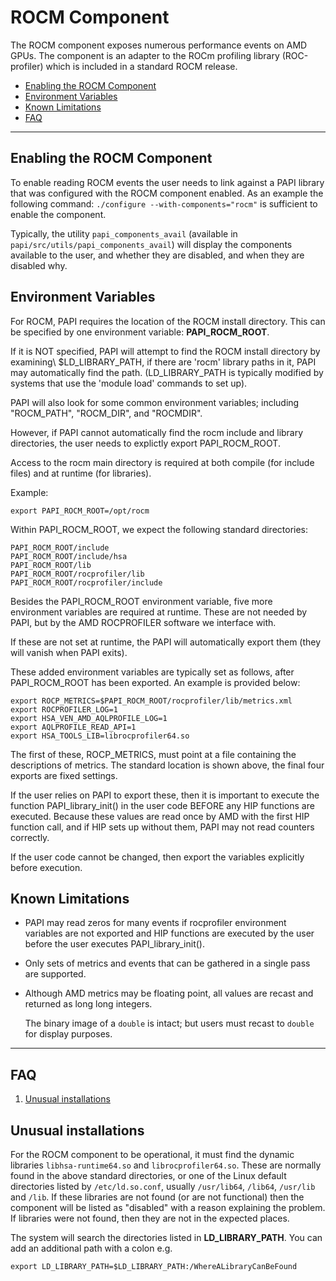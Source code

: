 # ROCM Component

The ROCM component exposes numerous performance events on AMD GPUs.
The component is an adapter to the ROCm profiling library (ROC-profiler) which is included in a standard ROCM release.


* [Enabling the ROCM Component](#markdown-header-enabling-the-rocm-component)
* [Environment Variables](#markdown-header-environment-variables)
* [Known Limitations](#markdown-header-known-limitations)
* [FAQ](#markdown-header-faq)
***
## Enabling the ROCM Component

To enable reading ROCM events the user needs to link against a PAPI library that was configured with the ROCM component enabled. As an example the following command: `./configure --with-components="rocm"` is sufficient to enable the component.

Typically, the utility `papi_components_avail` (available in `papi/src/utils/papi_components_avail`) will display the components available to the user, and whether they are disabled, and when they are disabled why.

## Environment Variables

For ROCM, PAPI requires the location of the ROCM install directory. This can be
specified by one environment variable: **PAPI\_ROCM\_ROOT**.

If it is NOT specified, PAPI will attempt to find the ROCM install directory by
examining\ $LD_LIBRARY\_PATH, if there are 'rocm' library paths in it, PAPI may
automatically find the path. (LD\_LIBRARY\_PATH is typically modified by
systems that use the 'module load' commands to set up). 

PAPI will also look for some common environment variables; including
"ROCM\_PATH", "ROCM\_DIR", and "ROCMDIR".

However, if PAPI cannot automatically find the rocm include and library
directories, the user needs to explictly export PAPI\_ROCM\_ROOT.

Access to the rocm main directory is required at both compile (for include
files) and at runtime (for libraries).

Example:

    export PAPI_ROCM_ROOT=/opt/rocm

Within PAPI\_ROCM\_ROOT, we expect the following standard directories:

    PAPI_ROCM_ROOT/include
    PAPI_ROCM_ROOT/include/hsa
    PAPI_ROCM_ROOT/lib
    PAPI_ROCM_ROOT/rocprofiler/lib
    PAPI_ROCM_ROOT/rocprofiler/include

Besides the PAPI\_ROCM\_ROOT environment variable, five more environment
variables are required at runtime. These are not needed by PAPI, but by the AMD
ROCPROFILER software we interface with. 

If these are not set at runtime, the PAPI will automatically export them (they 
will vanish when PAPI exits). 

These added environment variables are typically set as follows, after
PAPI\_ROCM\_ROOT has been exported. An example is provided below:

    export ROCP_METRICS=$PAPI_ROCM_ROOT/rocprofiler/lib/metrics.xml
    export ROCPROFILER_LOG=1
    export HSA_VEN_AMD_AQLPROFILE_LOG=1
    export AQLPROFILE_READ_API=1
    export HSA_TOOLS_LIB=librocprofiler64.so

The first of these, ROCP\_METRICS, must point at a file containing the
descriptions of metrics. The standard location is shown above, the final four
exports are fixed settings.
    
If the user relies on PAPI to export these, then it is important to execute the
function PAPI\_library\_init() in the user code BEFORE any HIP functions are
executed. Because these values are read once by AMD with the first HIP function
call, and if HIP sets up without them, PAPI may not read counters correctly.

If the user code cannot be changed, then export the variables explicitly before
execution.

## Known Limitations

* PAPI may read zeros for many events if rocprofiler environment variables are
  not exported and HIP functions are executed by the user before the user
  executes PAPI\_library\_init(). 

* Only sets of metrics and events that can be gathered in a single pass are supported.

* Although AMD metrics may be floating point, all values are recast and returned as long long integers.

    The binary image of a `double` is intact; but users must recast to `double` for display purposes.

***
## FAQ

1. [Unusual installations](#markdown-header-unusual-installations)

## Unusual installations
For the ROCM component to be operational, it must find the dynamic libraries `libhsa-runtime64.so` and `librocprofiler64.so`. These are normally found in the above standard directories, or one of the Linux default directories listed by `/etc/ld.so.conf`, usually `/usr/lib64`, `/lib64`, `/usr/lib` and `/lib`. If these libraries are not found (or are not functional) then the component will be listed as "disabled" with a reason explaining the problem. If libraries were not found, then they are not in the expected places. 

The system will search the directories listed in **LD\_LIBRARY\_PATH**. You can add an additional path with a colon e.g. 

    export LD_LIBRARY_PATH=$LD_LIBRARY_PATH:/WhereALibraryCanBeFound
